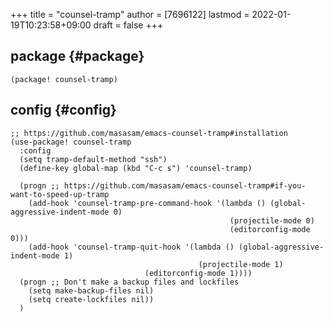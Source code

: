 +++
title = "counsel-tramp"
author = [7696122]
lastmod = 2022-01-19T10:23:58+09:00
draft = false
+++

## package {#package}

```elisp
(package! counsel-tramp)
```


## config {#config}

```elisp
;; https://github.com/masasam/emacs-counsel-tramp#installation
(use-package! counsel-tramp
  :config
  (setq tramp-default-method "ssh")
  (define-key global-map (kbd "C-c s") 'counsel-tramp)

  (progn ;; https://github.com/masasam/emacs-counsel-tramp#if-you-want-to-speed-up-tramp
    (add-hook 'counsel-tramp-pre-command-hook '(lambda () (global-aggressive-indent-mode 0)
                                                 (projectile-mode 0)
                                                 (editorconfig-mode 0)))
    (add-hook 'counsel-tramp-quit-hook '(lambda () (global-aggressive-indent-mode 1)
                                          (projectile-mode 1)
                              (editorconfig-mode 1))))
  (progn ;; Don't make a backup files and lockfiles
    (setq make-backup-files nil)
    (setq create-lockfiles nil))
  )
```
